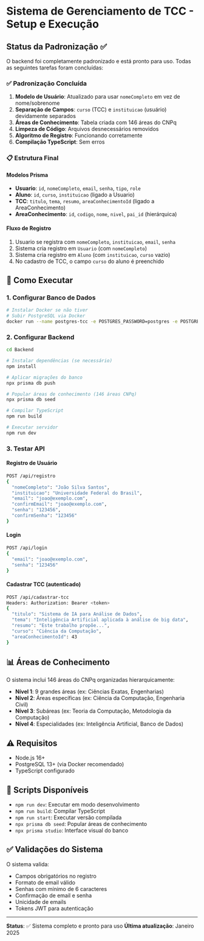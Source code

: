 # Sistema de Gerenciamento de TCC - Setup e Execução

## Status da Padronização ✅

O backend foi completamente padronizado e está pronto para uso. Todas as seguintes tarefas foram concluídas:

### ✅ Padronização Concluída

1. **Modelo de Usuário**: Atualizado para usar `nomeCompleto` em vez de nome/sobrenome
2. **Separação de Campos**: `curso` (TCC) e `instituicao` (usuário) devidamente separados
3. **Áreas de Conhecimento**: Tabela criada com 146 áreas do CNPq
4. **Limpeza de Código**: Arquivos desnecessários removidos
5. **Algoritmo de Registro**: Funcionando corretamente
6. **Compilação TypeScript**: Sem erros

### 📋 Estrutura Final

#### Modelos Prisma

- **Usuario**: `id`, `nomeCompleto`, `email`, `senha`, `tipo`, `role`
- **Aluno**: `id`, `curso`, `instituicao` (ligado a Usuario)
- **TCC**: `titulo`, `tema`, `resumo`, `areaConhecimentoId` (ligado a AreaConhecimento)
- **AreaConhecimento**: `id`, `codigo`, `nome`, `nivel`, `pai_id` (hierárquica)

#### Fluxo de Registro

1. Usuario se registra com `nomeCompleto`, `instituicao`, `email`, `senha`
2. Sistema cria registro em `Usuario` (com `nomeCompleto`)
3. Sistema cria registro em `Aluno` (com `instituicao`, `curso` vazio)
4. No cadastro de TCC, o campo `curso` do aluno é preenchido

## 🚀 Como Executar

### 1. Configurar Banco de Dados

```bash
# Instalar Docker se não tiver
# Subir PostgreSQL via Docker
docker run --name postgres-tcc -e POSTGRES_PASSWORD=postgres -e POSTGRES_DB=meu_banco -p 5432:5432 -d postgres:13
```

### 2. Configurar Backend

```bash
cd Backend

# Instalar dependências (se necessário)
npm install

# Aplicar migrações do banco
npx prisma db push

# Popular áreas de conhecimento (146 áreas CNPq)
npx prisma db seed

# Compilar TypeScript
npm run build

# Executar servidor
npm run dev
```

### 3. Testar API

#### Registro de Usuário

```bash
POST /api/registro
{
  "nomeCompleto": "João Silva Santos",
  "instituicao": "Universidade Federal do Brasil", 
  "email": "joao@exemplo.com",
  "confirmEmail": "joao@exemplo.com",
  "senha": "123456",
  "confirmSenha": "123456"
}
```

#### Login

```bash
POST /api/login
{
  "email": "joao@exemplo.com",
  "senha": "123456"
}
```

#### Cadastrar TCC (autenticado)

```bash
POST /api/cadastrar-tcc
Headers: Authorization: Bearer <token>
{
  "titulo": "Sistema de IA para Análise de Dados",
  "tema": "Inteligência Artificial aplicada à análise de big data",
  "resumo": "Este trabalho propõe...",
  "curso": "Ciência da Computação",
  "areaConhecimentoId": 43
}
```

## 📊 Áreas de Conhecimento

O sistema inclui 146 áreas do CNPq organizadas hierarquicamente:

- **Nível 1**: 9 grandes áreas (ex: Ciências Exatas, Engenharias)
- **Nível 2**: Áreas específicas (ex: Ciência da Computação, Engenharia Civil)
- **Nível 3**: Subáreas (ex: Teoria da Computação, Metodologia da Computação)
- **Nível 4**: Especialidades (ex: Inteligência Artificial, Banco de Dados)

## ⚠️ Requisitos

- Node.js 16+
- PostgreSQL 13+ (via Docker recomendado)
- TypeScript configurado

## 🔧 Scripts Disponíveis

- `npm run dev`: Executar em modo desenvolvimento
- `npm run build`: Compilar TypeScript
- `npm run start`: Executar versão compilada
- `npx prisma db seed`: Popular áreas de conhecimento
- `npx prisma studio`: Interface visual do banco

## ✅ Validações do Sistema

O sistema valida:
- Campos obrigatórios no registro
- Formato de email válido
- Senhas com mínimo de 6 caracteres
- Confirmação de email e senha
- Unicidade de emails
- Tokens JWT para autenticação

---

**Status**: ✅ Sistema completo e pronto para uso
**Última atualização**: Janeiro 2025
